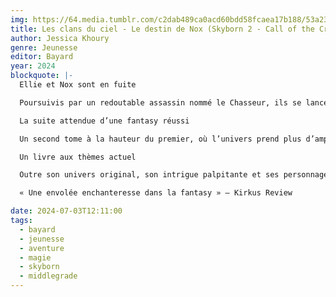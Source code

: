 ```yaml
---
img: https://64.media.tumblr.com/c2dab489ca0acd60bdd58fcaea17b188/53a233845fcfbe29-08/s640x960/377dd1f33f3aa4a80c06fc1d23bce9d20d934249.jpg
title: Les clans du ciel - Le destin de Nox (Skyborn 2 - Call of the Crow)
author: Jessica Khoury
genre: Jeunesse
editor: Bayard
year: 2024
blockquote: |-
  Ellie et Nox sont en fuite

  Poursuivis par un redoutable assassin nommé le Chasseur, ils se lancent dans une nouvelle aventure dans les contrées éloignées du royaume. Mais ce voyage fait ressurgir le passé de Nox et les mystères qui entourent son identité. Il doit donc affronter cette part cachée de lui-même… avant que le Chasseur ne les retrouve

  La suite attendue d’une fantasy réussi

  Un second tome à la hauteur du premier, où l’univers prend plus d’ampleur. Certaines questions trouvent enfin leurs réponses. Les scènes d’actions sont toujours aussi bien construites, et les personnages évoluent tout en conservant leurs caractéristiques propres

  Un livre aux thèmes actuel

  Outre son univers original, son intrigue palpitante et ses personnages attachants, les Clans du Ciel aborde aussi des thématiques universelles dans lesquelles les adolescents peuvent s’identifier : discrimination, privilèges, pauvreté, racisme et maltraitance

  « Une envolée enchanteresse dans la fantasy » – Kirkus Review

date: 2024-07-03T12:11:00
tags:
  - bayard
  - jeunesse
  - aventure
  - magie
  - skyborn
  - middlegrade
---
```

